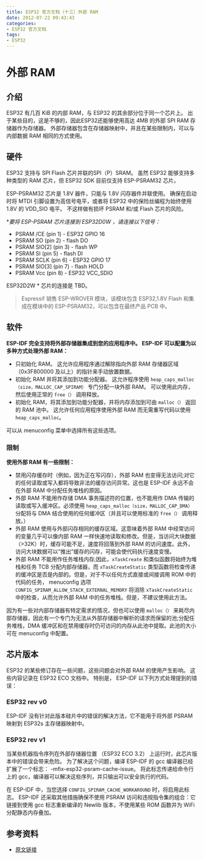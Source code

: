 ```yaml
---
title: ESP32 官方文档（十三）外部 RAM
date: 2012-07-22 09:43:43
categories:
- ESP32 官方文档
tags:
- ESP32
---
```


# 外部 RAM

## 介绍

ESP32 有几百 KiB 的内部 RAM，与 ESP32 的其余部分位于同一个芯片上。 出于某些目的，这是不够的，因此ESP32还能够使用高达 4MB 的外部 SPI RAM 存储器作为存储器。 外部存储器包含在存储器映射中，并且在某些限制内，可以与内部数据 RAM 相同的方式使用。

## 硬件

ESP32 支持与 SPI Flash 芯片并联的SPI（P）SRAM。 虽然 ESP32 能够支持多种类型的 RAM 芯片，但 ESP32 SDK 目前仅支持 ESP-PSRAM32 芯片。

ESP-PSRAM32 芯片是 1.8V 器件，只能与 1.8V 闪存器件并联使用。 确保在启动时将 MTDI 引脚设置为高信号电平，或者将 ESP32 中的保险丝编程为始终使用 1.8V 的 VDD_SIO 电平。 不这样做有损坏 PSRAM 和/或 Flash 芯片的风险。

**要将 ESP-PSRAM 芯片连接到 ESP32D0W *，请连接以下信号：**

 - PSRAM /CE (pin 1) - ESP32 GPIO 16
 - PSRAM SO (pin 2) - flash DO
 - PSRAM SIO[2] (pin 3) - flash WP
 - PSRAM SI (pin 5) - flash DI
 - PSRAM SCLK (pin 6) - ESP32 GPIO 17
 - PSRAM SIO[3] (pin 7) - flash HOLD
 - PSRAM Vcc (pin 8) - ESP32 VCC_SDIO

ESP32D2W * 芯片的连接是 TBD。

> Espressif 销售 ESP-WROVER 模块，该模块包含 ESP32,1.8V Flash 和集成在模块中的 ESP-PSRAM32，可以包含在最终产品 PCB 中。

## 软件

**ESP-IDF 完全支持将外部存储器集成到您的应用程序中。 ESP-IDF 可以配置为以多种方式处理外部 RAM：**

 - 只初始化 RAM。 这允许应用程序通过解除指向外部 RAM 存储器区域（0x3F800000 及以上）的指针来手动放置数据。
 - 初始化 RAM 并将其添加到功能分配器。 这允许程序使用 `heap_caps_malloc（size，MALLOC_CAP_SPIRAM）` 专门分配一块外部 RAM。 可以使用此内存，然后使用正常的 `free（）` 调用释放。
 - 初始化 RAM，将其添加到功能分配器，并将内存添加到可由 `malloc（）` 返回的 RAM 池中。 这允许任何应用程序使用外部 RAM 而无需重写代码以使用 `heap_caps_malloc`。

可以从 menuconfig 菜单中选择所有这些选项。

### 限制

**使用外部 RAM 有一些限制：**

 - 禁用闪存缓存时（例如，因为正在写闪存），外部 RAM 也变得无法访问;对它的任何读取或写入都将导致非法的缓存访问异常。这也是 ESP-IDF 永远不会在外部 RAM 中分配任务堆栈的原因。
 - 外部 RAM 不能用作存储 DMA 事务描述符的位置，也不能用作 DMA 传输的读取或写入缓冲区。必须使用 `heap_caps_malloc（size，MALLOC_CAP_DMA）` 分配将与 DMA 结合使用的任何缓冲区（并且可以使用标准的 `free（）` 调用释放。）
 - 外部 RAM 使用与外部闪存相同的缓存区域。这意味着外部 RAM 中经常访问的变量几乎可以像内部 RAM 一样快速地读取和修改。但是，当访问大块数据（>32K）时，缓存可能不足，速度将回落到外部 RAM 的访问速度。此外，访问大块数据可以“推出”缓存的闪存，可能会使代码执行速度变慢。
 - 外部 RAM 不能用作任务堆栈内存;因此，`xTaskCreate` 和类似函数将始终为堆栈和任务 TCB 分配内部存储器，而 `xTaskCreateStatic` 类型函数将检查传递的缓冲区是否是内部的。但是，对于不以任何方式直接或间接调用 ROM 中的代码的任务， menuconfig 选项 `CONFIG_SPIRAM_ALLOW_STACK_EXTERNAL_MEMORY` 将消除 `xTaskCreateStatic` 中的检查，从而允许外部 RAM 中的任务堆栈。但是，不建议使用此方法。

因为有一些对内部存储器有特定需求的情况，但也可以使用 `malloc（）` 来耗尽内部存储器，因此有一个专门为无法从外部存储器中解析的请求而保留的池;分配任务堆栈，DMA 缓冲区和在禁用缓存时仍可访问的内存从此池中提取。此池的大小可在 menuconfig 中配置。

## 芯片版本

ESP32 的某些修订存在一些问题，这些问题会对外部 RAM 的使用产生影响。 这些内容记录在 ESP32 ECO 文档中。 特别是， ESP-IDF 以下列方式处理提到的错误：

### ESP32 rev v0

ESP-IDF 没有针对此版本硅片中的错误的解决方法，它不能用于将外部 PSRAM 映射到 ESP32s 主存储器映射中。

### ESP32 rev v1

当某些机器指令序列在外部存储器位置 （ESP32 ECO 3.2） 上运行时，此芯片版本中的错误会带来危险。 为了解决这个问题，编译 ESP-IDF 的 gcc 编译器已经扩展了一个标志： -mfix-esp32-psram-cache-issue。 将此标志传递给命令行上的 gcc，编译器可以解决这些序列，并只输出可以安全执行的代码。

在 ESP-IDF 中，当您选择 `CONFIG_SPIRAM_CACHE_WORKAROUND` 时，将启用此标志。 ESP-IDF 还采取其他措施确保不使用 PSRAM 访问和违规指令集的组合：它链接到使用 gcc 标志重新编译的 Newlib 版本，不使用某些 ROM 函数并为 WiFi 分配静态内存叠加。

## 参考资料

 - [原文链接](https://docs.espressif.com/projects/esp-idf/en/latest/api-guides/external-ram.html)
